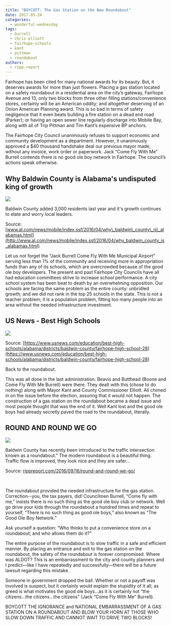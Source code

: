 ```yaml
---
title: "BOYCOTT: The Gas Station on the New Roundabout"
date: 2017-05-24
categories: 
  - wonderful-wednesday
tags: 
  - burrell
  - chris-elliott
  - fairhope-schools
  - kant
  - pittman
  - roundabout
authors: 
  - ripp-report
---
```


Fairhope has been cited for many national awards for its beauty. But, it deserves awards for more than just flowers. Placing a gas station located on a safety roundabout in a residential area on the city’s gateway, Fairhope Avenue and 13, only two blocks from three other filling stations/convenience stores, certainly will be an American oddity; and altogether deserving of an Onion American Planning award. This is so bad in terms of safety negligence that it even beats building a fire station on a dead end road (Parker); or having an open sewer line regularly discharge into Mobile Bay, along with all of Trip Pittman and Tim Kant’s expensive BP anchors.

The Fairhope City Council unanimously refuses to support economic and community development as a department. However, it unanimously approved a $40 thousand handshake deal our previous mayor made, without any invoice, work order or paperwork. Jack “Come Fly With Me” Burrell contends there is no good ole boy network in Fairhope. The council’s actions speak otherwise.

## Why Baldwin County is Alabama's undisputed king of growth

![](https://cdn.rippreport.com/wp-content/uploads/2017/05/16605176-large.jpg)

Baldwin County added 3,000 residents last year and it's growth continues to elate and worry local leaders.

Source: [www.al.com/news/mobile/index.ssf/2016/04/why\_baldwin\_county\_is\_alabamas.html](http://www.al.com/news/mobile/index.ssf/2016/04/why_baldwin_county_is_alabamas.html)

Let us not forget the “Jack Burrell Come Fly With Me Municipal Airport” serving less than 1% of the community and receiving more in appropriation funds than any of its schools, which are overcrowded because of the good ole boy developers. The present and past Fairhope City Councils have all had education committees strive to increase school performance. A city school system has been beat to death by an overwhelming opposition. Our schools are facing the same problem as the entire county: unbridled growth; and we did not rank in the top 25 schools in the state. This is not a teacher problem; it is a population problem, fitting too many people into an area without the needed infrastructure investment.

## US News - Best High Schools

![](https://cdn.rippreport.com/wp-content/uploads/2017/05/badge-best-hs-bronze.svg)

Source: [https://www.usnews.com/education/best-high-schools/alabama/districts/baldwin-county/fairhope-high-school-28](https://www.usnews.com/education/best-high-schools/alabama/districts/baldwin-county/fairhope-high-school-28)

Back to the roundabout.

This was all done in the last administration. Beavis and Butthead (Boone and Come Fly With Me Burrell) were there. They dealt with this (chose to do nothing) along with Mayor Kant and County Commissioner Elliott. All chimed in on the issue before the election, assuring that it would not happen. The construction of a gas station on the roundabout became a dead issue and most people thought that was the end of it. Well Kant lost and the good ole boys had already secretly paved the road to the roundabout, literally.

## ROUND AND ROUND WE GO

![](https://cdn.rippreport.com/wp-content/uploads/2017/05/round-about-e1474043979486.png)

Baldwin County has recently been introduced to the traffic intersection known as a roundabout.” The modern roundabout is a beautiful thing. Traffic flow is improved, they look nice and they are safer…

Source: [rippreport.com/2016/09/16/round-and-round-we-go/](https://rippreport.com/2016/09/16/round-and-round-we-go/)

 

The roundabout provided the needed infrastructure for the gas station. Correction--you, the tax payers, did! Councilmen Burrell, “Come fly with me,” insists there is no such thing as the good ole boy club or network. Well go drive your kids through the roundabout a hundred times and repeat to yourself, “There is no such thing as good ole boys,” also known as “The Good Ole Boy Network.”

Ask yourself a question: “Who thinks to put a convenience store on a roundabout; and who allows them do it?”

The entire purpose of the roundabout is to slow traffic in a safe and efficient manner. By placing an entrance and exit to the gas station on the roundabout, the safety of the roundabout is forever compromised. Where was ALDOT? This is an embarrassment to the city and county planners and I predict—like I have repeatedly and successfully—there will be a future lawsuit regarding this mistake.

Someone in government dropped the ball. Whether or not a payoff was involved is suspect, but it certainly would explain the stupidity of it all, as greed is what motivates the good ole boys…as it is certainly not “the citizens…the citizens…the citizens” (Jack “Come Fly With Me” Burrell).

BOYCOTT THE IGNORANCE and NATIONAL EMBARRASSMENT OF A GAS STATION ON A ROUNDABOUT AND BLOW YOUR HORN AT THOSE WHO SLOW DOWN TRAFFIC AND CANNOT WAIT TO DRIVE TWO BLOCKS!
